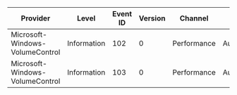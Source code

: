 Provider                         |  Level        |  Event ID  |  Version  |  Channel      |  Task                         |  Opcode  |  Keyword  |  Message
---------------------------------|---------------|------------|-----------|---------------|-------------------------------|----------|-----------|---------
Microsoft-Windows-VolumeControl  |  Information  |  102       |  0        |  Performance  |  AudioPerf_Task_LaunchFlyout  |  Start   |           |
Microsoft-Windows-VolumeControl  |  Information  |  103       |  0        |  Performance  |  AudioPerf_Task_LaunchFlyout  |  Stop    |           |